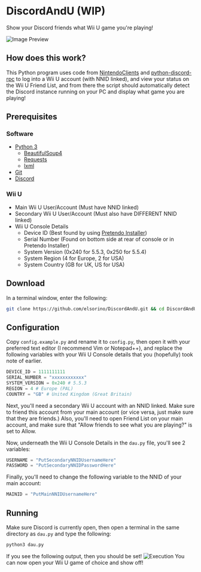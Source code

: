 # DiscordAndU (WIP)
Show your Discord friends what Wii U game you're playing!

![Image Preview](https://i.imgur.com/jUpVsFU.png)

## How does this work?
This Python program uses code from [NintendoClients](https://github.com/Kinnay/NintendoClients) and [python-discord-rpc](https://github.com/suclearnub/python-discord-rpc) to log into a Wii U account (with NNID linked), and view your status on the Wii U Friend List, and from there the script should automatically detect the Discord instance running on your PC and display what game you are playing!

## Prerequisites
### Software
* [Python 3](https://www.python.org/downloads/)
	* [BeautifulSoup4](https://pypi.org/project/beautifulsoup4/)
	* [Requests](https://pypi.org/project/requests/)
	* [lxml](https://pypi.org/project/lxml/)
* [Git](https://git-scm.com/downloads)
* [Discord](https://www.discordapp.com/)
### Wii U
* Main Wii U User/Account (Must have NNID linked)
* Secondary Wii U User/Account (Must also have DIFFERENT NNID linked)
* Wii U Console Details
	* Device ID (Best found by using [Pretendo Installer](https://github.com/PretendoNetwork/network-installer))
	* Serial Number (Found on bottom side at rear of console or in Pretendo Installer)
	* System Version (0x240 for 5.5.3, 0x250 for 5.5.4)
	* System Region (4 for Europe, 2 for USA)
	* System Country (GB for UK, US for USA)

## Download
In a terminal window, enter the following:
```bash
git clone https://github.com/elsorino/DiscordAndU.git && cd DiscordAndU
```

## Configuration
Copy `config.example.py` and rename it to `config.py`, then open it with your preferred text editor (I recommend Vim or Notepad++), and replace the following variables with your Wii U Console details that you (hopefully) took note of earlier.

```py
DEVICE_ID = 1111111111
SERIAL_NUMBER = "xxxxxxxxxxxx"
SYSTEM_VERSION = 0x240 # 5.5.3
REGION = 4 # Europe (PAL)
COUNTRY = "GB" # United Kingdom (Great Britain)
```

Next, you'll need a secondary Wii U account with an NNID linked. Make sure to friend this account from your main account (or vice versa, just make sure that they are friends.) Also, you'll need to open Friend List on your main account, and make sure that "Allow friends to see what you are playing?" is set to Allow.

Now, underneath the Wii U Console Details in the `dau.py` file, you'll see 2 variables:
```py
USERNAME = "PutSecondaryNNIDUsernameHere"
PASSWORD = "PutSecondaryNNIDPasswordHere"
```

Finally, you'll need to change the following variable to the NNID of your main account:
```py
MAINID = "PutMainNNIDUsernameHere"
```

## Running
Make sure Discord is currently open, then open a terminal in the same directory as `dau.py` and type the following:
```bash
python3 dau.py
```
If you see the following output, then you should be set!
![Execution](https://i.imgur.com/um9eiKv.png)
You can now open your Wii U game of choice and show off!